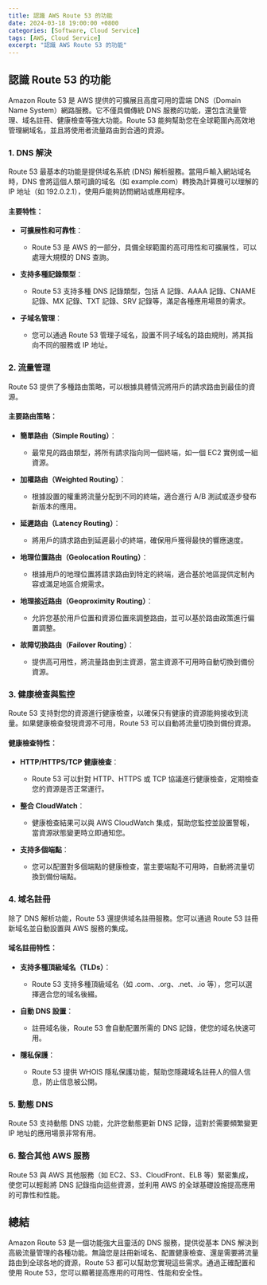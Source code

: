 ```yaml
---
title: 認識 AWS Route 53 的功能
date: 2024-03-18 19:00:00 +0800
categories: [Software, Cloud Service]
tags: [AWS, Cloud Service] 
excerpt: "認識 AWS Route 53 的功能"
---
```


## 認識 Route 53 的功能

Amazon Route 53 是 AWS 提供的可擴展且高度可用的雲端 DNS（Domain Name System）網路服務。它不僅具備傳統 DNS 服務的功能，還包含流量管理、域名註冊、健康檢查等強大功能。Route 53 能夠幫助您在全球範圍內高效地管理網域名，並且將使用者流量路由到合適的資源。

### **1. DNS 解決**

Route 53 最基本的功能是提供域名系統 (DNS) 解析服務。當用戶輸入網站域名時，DNS 會將這個人類可讀的域名（如 example.com）轉換為計算機可以理解的 IP 地址（如 192.0.2.1），使用戶能夠訪問網站或應用程序。

#### **主要特性：**

- **可擴展性和可靠性**：
  - Route 53 是 AWS 的一部分，具備全球範圍的高可用性和可擴展性，可以處理大規模的 DNS 查詢。

- **支持多種記錄類型**：
  - Route 53 支持多種 DNS 記錄類型，包括 A 記錄、AAAA 記錄、CNAME 記錄、MX 記錄、TXT 記錄、SRV 記錄等，滿足各種應用場景的需求。

- **子域名管理**：
  - 您可以通過 Route 53 管理子域名，設置不同子域名的路由規則，將其指向不同的服務或 IP 地址。

### **2. 流量管理**

Route 53 提供了多種路由策略，可以根據具體情況將用戶的請求路由到最佳的資源。

#### **主要路由策略：**

- **簡單路由（Simple Routing）**：
  - 最常見的路由類型，將所有請求指向同一個終端，如一個 EC2 實例或一組資源。

- **加權路由（Weighted Routing）**：
  - 根據設置的權重將流量分配到不同的終端，適合進行 A/B 測試或逐步發布新版本的應用。

- **延遲路由（Latency Routing）**：
  - 將用戶的請求路由到延遲最小的終端，確保用戶獲得最快的響應速度。

- **地理位置路由（Geolocation Routing）**：
  - 根據用戶的地理位置將請求路由到特定的終端，適合基於地區提供定制內容或滿足地區合規需求。

- **地理接近路由（Geoproximity Routing）**：
  - 允許您基於用戶位置和資源位置來調整路由，並可以基於路由政策進行偏置調整。

- **故障切換路由（Failover Routing）**：
  - 提供高可用性，將流量路由到主資源，當主資源不可用時自動切換到備份資源。

### **3. 健康檢查與監控**

Route 53 支持對您的資源進行健康檢查，以確保只有健康的資源能夠接收到流量。如果健康檢查發現資源不可用，Route 53 可以自動將流量切換到備份資源。

#### **健康檢查特性：**

- **HTTP/HTTPS/TCP 健康檢查**：
  - Route 53 可以針對 HTTP、HTTPS 或 TCP 協議進行健康檢查，定期檢查您的資源是否正常運行。

- **整合 CloudWatch**：
  - 健康檢查結果可以與 AWS CloudWatch 集成，幫助您監控並設置警報，當資源狀態變更時立即通知您。

- **支持多個端點**：
  - 您可以配置對多個端點的健康檢查，當主要端點不可用時，自動將流量切換到備份端點。

### **4. 域名註冊**

除了 DNS 解析功能，Route 53 還提供域名註冊服務。您可以通過 Route 53 註冊新域名並自動設置與 AWS 服務的集成。

#### **域名註冊特性：**

- **支持多種頂級域名（TLDs）**：
  - Route 53 支持多種頂級域名（如 .com、.org、.net、.io 等），您可以選擇適合您的域名後綴。

- **自動 DNS 設置**：
  - 註冊域名後，Route 53 會自動配置所需的 DNS 記錄，使您的域名快速可用。

- **隱私保護**：
  - Route 53 提供 WHOIS 隱私保護功能，幫助您隱藏域名註冊人的個人信息，防止信息被公開。

### **5. 動態 DNS**

Route 53 支持動態 DNS 功能，允許您動態更新 DNS 記錄，這對於需要頻繁變更 IP 地址的應用場景非常有用。

### **6. 整合其他 AWS 服務**

Route 53 與 AWS 其他服務（如 EC2、S3、CloudFront、ELB 等）緊密集成，使您可以輕鬆將 DNS 記錄指向這些資源，並利用 AWS 的全球基礎設施提高應用的可靠性和性能。

## 總結

Amazon Route 53 是一個功能強大且靈活的 DNS 服務，提供從基本 DNS 解決到高級流量管理的各種功能。無論您是註冊新域名、配置健康檢查、還是需要將流量路由到全球各地的資源，Route 53 都可以幫助您實現這些需求。通過正確配置和使用 Route 53，您可以顯著提高應用的可用性、性能和安全性。
